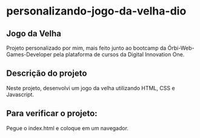 # personalizando-jogo-da-velha-dio

## Jogo da Velha

Projeto personalizado por mim, mais feito junto ao bootcamp da Órbi-Web-Games-Developer pela plataforma de cursos da Digital Innovation One.

## Descrição do projeto

Neste projeto, desenvolvi um jogo da velha utilizando HTML, CSS e Javascript.

## Para verificar o projeto:

Pegue o index.html e coloque em um navegador.
